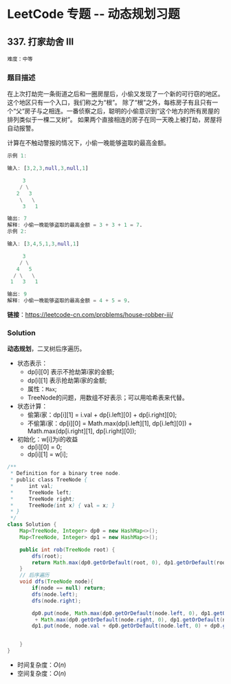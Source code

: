 # LeetCode 专题 -- 动态规划习题

## 337. 打家劫舍 III

`难度：中等`

### 题目描述

在上次打劫完一条街道之后和一圈房屋后，小偷又发现了一个新的可行窃的地区。这个地区只有一个入口，我们称之为“根”。 除了“根”之外，每栋房子有且只有一个“父“房子与之相连。一番侦察之后，聪明的小偷意识到“这个地方的所有房屋的排列类似于一棵二叉树”。 如果两个直接相连的房子在同一天晚上被打劫，房屋将自动报警。

计算在不触动警报的情况下，小偷一晚能够盗取的最高金额。

```matlab
示例 1:

输入: [3,2,3,null,3,null,1]

     3
    / \
   2   3
    \   \
     3   1

输出: 7
解释: 小偷一晚能够盗取的最高金额 = 3 + 3 + 1 = 7.
示例 2:

输入: [3,4,5,1,3,null,1]

     3
    / \
   4   5
  / \   \
 1   3   1

输出: 9
解释: 小偷一晚能够盗取的最高金额 = 4 + 5 = 9.
```

**链接**：<https://leetcode-cn.com/problems/house-robber-iii/>

### Solution

**动态规划**，二叉树后序遍历。

- 状态表示：
  - dp[i][0] 表示不抢劫第i家的金额;
  - dp[i][1] 表示抢劫第i家的金额;
  - 属性：`Max`;
  - TreeNode的问题，用数组不好表示；可以用哈希表来代替。
- 状态计算：
  - 偷第i家：dp[i][1] = i.val +  dp[i.left][0] + dp[i.right][0];
  - 不偷第i家：dp[i][0] = Math.max(dp[i.left][1], dp[i.left][0]) + Math.max(dp[i.right][1], dp[i.right][0]);
- 初始化：w[i]为i的收益
  - dp[i][0] = 0;
  - dp[i][1] = w[i];

```java
/**
 * Definition for a binary tree node.
 * public class TreeNode {
 *     int val;
 *     TreeNode left;
 *     TreeNode right;
 *     TreeNode(int x) { val = x; }
 * }
 */
class Solution {
    Map<TreeNode, Integer> dp0 = new HashMap<>();
    Map<TreeNode, Integer> dp1 = new HashMap<>();

    public int rob(TreeNode root) {
        dfs(root);
        return Math.max(dp0.getOrDefault(root, 0), dp1.getOrDefault(root, 0));
    }
    // 后序遍历
    void dfs(TreeNode node){
        if(node == null) return;
        dfs(node.left);
        dfs(node.right);

        dp0.put(node, Math.max(dp0.getOrDefault(node.left, 0), dp1.getOrDefault(node.left, 0))
         + Math.max(dp0.getOrDefault(node.right, 0), dp1.getOrDefault(node.right, 0)));
        dp1.put(node, node.val + dp0.getOrDefault(node.left, 0) + dp0.getOrDefault(node.right, 0));


    }
}
```

- 时间复杂度：$O(n)$
- 空间复杂度：$O(n)$

